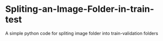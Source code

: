 # Spliting-an-Image-Folder-in-train-test
A simple python code for spliting image folder into train-validation folders

